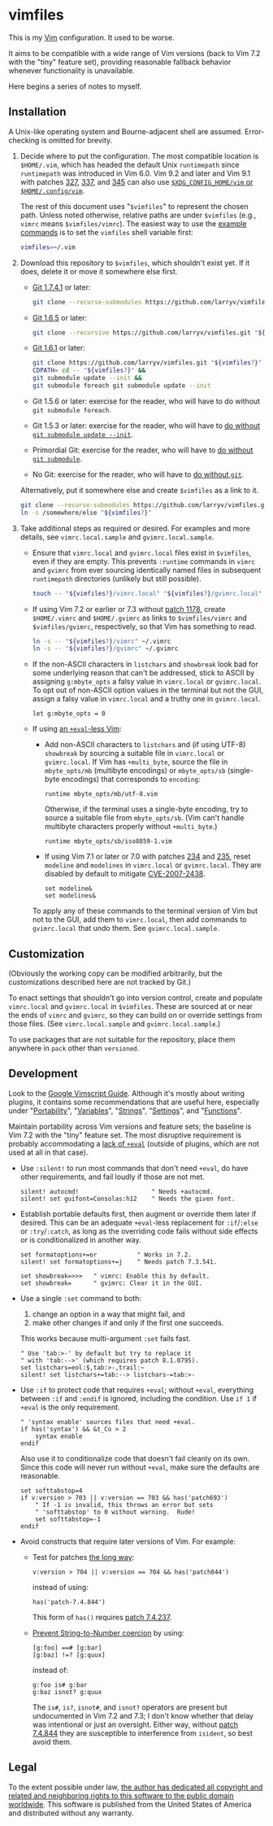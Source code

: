 <!--
    README.markdown
    ---------------

    SPDX-License-Identifier: CC0-1.0

    Written in 2020-2021, 2023, 2025 by Lawrence Velazquez
    <vq@larryv.me>.

    To the extent possible under law, the author has dedicated all
    copyright and related and neighboring rights to this software to the
    public domain worldwide.  This software is distributed without any
    warranty.

    You should have received a copy of the CC0 Public Domain Dedication
    along with this software.  If not, see
    <https://creativecommons.org/publicdomain/zero/1.0/>.
-->


# vimfiles #

This is my [Vim][1] configuration.  It used to be worse.

It aims to be compatible with a wide range of Vim versions (back to Vim
7.2 with the "tiny" feature set), providing reasonable fallback behavior
whenever functionality is unavailable.

Here begins a series of notes to myself.


## Installation ##

A Unix-like operating system and Bourne-adjacent shell are assumed.
Error-checking is omitted for brevity.

1.  Decide where to put the configuration.  The most compatible location
    is `$HOME/.vim`, which has headed the default Unix `runtimepath`
    since `runtimepath` was introduced in Vim 6.0.  Vim 9.2 and later
    and Vim 9.1 with patches [327][2], [337][3], and [345][4] can also
    use [`$XDG_CONFIG_HOME/vim` or `$HOME/.config/vim`][5].

    The rest of this document uses "`$vimfiles`" to represent the chosen
    path.  Unless noted otherwise, relative paths are under `$vimfiles`
    (e.g., `vimrc` means `$vimfiles/vimrc`).  The easiest way to use the
    [example commands][6] is to set the `vimfiles` shell variable first:

    ```sh
    vimfiles=~/.vim
    ```

2.  Download this repository to `$vimfiles`, which shouldn't exist yet.
    If it does, delete it or move it somewhere else first.

    -   [Git 1.7.4.1][7] or later:

        ```sh
        git clone --recurse-submodules https://github.com/larryv/vimfiles.git "${vimfiles?}"
        ```

    -   [Git 1.6.5][8] or later:

        ```sh
        git clone --recursive https://github.com/larryv/vimfiles.git "${vimfiles?}"
        ```

    -   [Git 1.6.1][9] or later:

        ```sh
        git clone https://github.com/larryv/vimfiles.git "${vimfiles?}" &&
        CDPATH= cd -- "${vimfiles?}" &&
        git submodule update --init &&
        git submodule foreach git submodule update --init
        ```

    -   Git 1.5.6 or later: exercise for the reader, who will have to do
        without `git submodule foreach`.

    -   Git 1.5.3 or later: exercise for the reader, who will have to
        [do without `git submodule update --init`][10].

    -   Primordial Git: exercise for the reader, who will have to [do
        without `git submodule`][11].

    -   No Git: exercise for the reader, who will have to [do without
        `git`][12].

    Alternatively, put it somewhere else and create `$vimfiles` as
    a link to it.

    ```sh
    git clone --recurse-submodules https://github.com/larryv/vimfiles.git /somewhere/else &&
    ln -s /somewhere/else "${vimfiles?}"
    ```

3.  Take additional steps as required or desired.  For examples and more
    details, see `vimrc.local.sample` and `gvimrc.local.sample`.

    -   Ensure that `vimrc.local` and `gvimrc.local` files exist in
        `$vimfiles`, even if they are empty.  This prevents `:runtime`
        commands in `vimrc` and `gvimrc` from ever sourcing identically
        named files in subsequent `runtimepath` directories (unlikely
        but still possible).

        ```sh
        touch -- "${vimfiles?}/vimrc.local" "${vimfiles?}/gvimrc.local"
        ```

    -   If using Vim 7.2 or earlier or 7.3 without [patch 1178][13],
        create `$HOME/.vimrc` and `$HOME/.gvimrc` as links to
        `$vimfiles/vimrc` and `$vimfiles/gvimrc`, respectively, so that
        Vim has something to read.

        ```sh
        ln -s -- "${vimfiles?}/vimrc" ~/.vimrc
        ln -s -- "${vimfiles?}/gvimrc" ~/.gvimrc
        ```

    -   If the non-ASCII characters in `listchars` and `showbreak` look
        bad for some underlying reason that can't be addressed, stick to
        ASCII by assigning `g:mbyte_opts` a falsy value in `vimrc.local`
        or `gvimrc.local`.  To opt out of non-ASCII option values in the
        terminal but not the GUI, assign a falsy value in `vimrc.local`
        and a truthy one in `gvimrc.local`.

        ```vim
        let g:mbyte_opts = 0
        ```

    -   If using [an `+eval`-less Vim][14]:

        -   Add non-ASCII characters to `listchars` and (if using UTF-8)
            `showbreak` by sourcing a suitable file in `vimrc.local` or
            `gvimrc.local`.  If Vim has `+multi_byte`, source the file
            in `mbyte_opts/mb` (multibyte encodings) or `mbyte_opts/sb`
            (single-byte encodings) that corresponds to `encoding`:

            ```vim
            runtime mbyte_opts/mb/utf-8.vim
            ```

            Otherwise, if the terminal uses a single-byte encoding, try
            to source a suitable file from `mbyte_opts/sb`.  (Vim can't
            handle multibyte characters properly without `+multi_byte`.)

            ```vim
            runtime mbyte_opts/sb/iso8859-1.vim
            ```

        -   If using Vim 7.1 or later or 7.0 with patches [234][15] and
            [235][16], reset `modeline` and `modelines` in `vimrc.local`
            or `gvimrc.local`.  They are disabled by default to mitigate
            [CVE-2007-2438][17].

            ```vim
            set modeline&
            set modelines&
            ```

        To apply any of these commands to the terminal version of Vim
        but not to the GUI, add them to `vimrc.local`, then add commands
        to `gvimrc.local` that undo them.  See `gvimrc.local.sample`.


## Customization ##

(Obviously the working copy can be modified arbitrarily, but the
customizations described here are not tracked by Git.)

To enact settings that shouldn't go into version control, create and
populate `vimrc.local` and `gvimrc.local` in `$vimfiles`.  These are
sourced at or near the ends of `vimrc` and `gvimrc`, so they can build
on or override settings from those files.  (See `vimrc.local.sample` and
`gvimrc.local.sample`.)

To use packages that are not suitable for the repository, place them
anywhere in `pack` other than `versioned`.


## Development ##

Look to the [Google Vimscript Guide][18].  Although it's mostly about
writing plugins, it contains some recommendations that are useful here,
especially under "[Portability][19]", "[Variables][20]", "[Strings][21]",
"[Settings][22]", and "[Functions][23]".

Maintain portability across Vim versions and feature sets; the baseline
is Vim 7.2 with the "tiny" feature set.  The most disruptive requirement
is probably accommodating a [lack of `+eval`][14] (outside of plugins,
which are not used at all in that case).

-   Use `:silent!` to run most commands that don't need `+eval`, do have
    other requirements, and fail loudly if those are not met.

    ```vim
    silent! autocmd!                    " Needs +autocmd.
    silent! set guifont=Consolas:h12    " Needs the given font.
    ```

-   Establish portable defaults first, then augment or override them
    later if desired.  This can be an adequate `+eval`-less replacement
    for `:if`/`:else` or `:try`/`:catch`, as long as the overriding code
    fails without side effects or is conditionalized in another way.

    ```vim
    set formatoptions+=or           " Works in 7.2.
    silent! set formatoptions+=j    " Needs patch 7.3.541.
    ```

    ```vim
    set showbreak=>>>   " vimrc: Enable this by default.
    set showbreak=      " gvimrc: Clear it in the GUI.
    ```

-   Use a single `:set` command to both:

    1.  change an option in a way that might fail, and
    2.  make other changes if and only if the first one succeeds.

    This works because multi-argument `:set` fails fast.

    ```vim
    " Use 'tab:>-' by default but try to replace it
    " with 'tab:-->' (which requires patch 8.1.0795).
    set listchars=eol:$,tab:>-,trail:~
    silent! set listchars+=tab:--> listchars-=tab:>-
    ```

-   Use `:if` to protect code that requires `+eval`; without `+eval`,
    everything between `:if` and `:endif` is ignored, including the
    condition.  Use `if 1` if `+eval` is the only requirement.

    ```vim
    " 'syntax enable' sources files that need +eval.
    if has('syntax') && &t_Co > 2
        syntax enable
    endif
    ```

    Also use it to conditionalize code that doesn't fail cleanly on its
    own.  Since this code will never run without `+eval`, make sure the
    defaults are reasonable.

    ```vim
    set softtabstop=4
    if v:version > 703 || v:version == 703 && has('patch693')
        " If -1 is invalid, this throws an error but sets
        " 'softtabstop' to 0 without warning.  Rude!
        set softtabstop=-1
    endif
    ```

-   Avoid constructs that require later versions of Vim.  For example:

    -   Test for patches [the long way][24]:

        ```vim
        v:version > 704 || v:version == 704 && has('patch844')
        ```

        instead of using:

        ```vim
        has('patch-7.4.844')
        ```

        This form of `has()` requires [patch 7.4.237][25].

    -   [Prevent String-to-Number coercion][26] by using:

        ```vim
        [g:foo] ==# [g:bar]
        [g:baz] !=? [g:quux]
        ```

        instead of:

        ```vim
        g:foo is# g:bar
        g:baz isnot? g:quux
        ```

        The `is#`, `is?`, `isnot#`, and `isnot?` operators are present
        but undocumented in Vim 7.2 and 7.3; I don't know whether that
        delay was intentional or just an oversight.  Either way, without
        [patch 7.4.844][27] they are susceptible to interference from
        `isident`, so best avoid them.


## Legal ##

To the extent possible under law, [the author has dedicated all
copyright and related and neighboring rights to this software to the
public domain worldwide][28].  This software is published from the
United States of America and distributed without any warranty.


 [1]: https://www.vim.org
 [2]: https://github.com/vim/vim/commit/c9df1fb35a1866901c32df37dd39c8b39dbdb64a
 [3]: https://github.com/vim/vim/commit/d1068a2bb09fd3b9d117d832105bf10dd5e48e2f
 [4]: https://github.com/vim/vim/commit/a34ba821076476a68e0e579723d68e896f771ba6
 [5]: https://vimhelp.org/starting.txt.html#xdg-base-dir
 [6]: https://www.vidarholen.net/contents/blog/?p=958
   "${var?} and &&: Two simple tips for shell commands in tech docs - Vidar's Blog"
 [7]: https://github.com/git/git/commit/ccdd3da6527ca7d8d731e691b9ff0f9b8657298e
   "clone: Add the --recurse-submodules option as alias for --recursive - git/git@ccdd3da - GitHub"
 [8]: https://github.com/git/git/commit/e7fed18a89fae97655687e19f13cd802d8d70845
   "git clone: Add --recursive to automatically checkout (nested) submodules - git/git@e7fed18 - GitHub"
 [9]: https://github.com/git/git/commit/19a31f9c1a6b18abd8a7f20d616516afca36a6a3
   "git-submodule - Add 'foreach' subcommand - git/git@19a31f9 - GitHub"
[10]: https://github.com/git/git/commit/be4d2c83b68a96285cc05036add4d64d324e52d9
   "submodule update: add convenience option --init - git/git@be4d2c8 - GitHub"
[11]: https://github.com/git/git/commit/70c7ac22de681a83621bda03e676348170c8d8a2
   "Add git-submodule command - git/git@70c7ac2 - GitHub"
[12]: https://docs.github.com/en/repositories/working-with-files/using-files/downloading-source-code-archives
   "Downloading source code archives - GitHub Docs"
[13]: https://ftp.nluug.nl/pub/vim/patches/7.3/7.3.1178
[14]: https://vimhelp.org/eval.txt.html#no-eval-feature
[15]: https://ftp.nluug.nl/pub/vim/patches/7.0/7.0.234
[16]: https://ftp.nluug.nl/pub/vim/patches/7.0/7.0.235
[17]: https://nvd.nist.gov/vuln/detail/CVE-2007-2438
   "National Vulnerability Database - CVE-2007-2438"
[18]: https://google.github.io/styleguide/vimscriptfull.xml
[19]: https://google.github.io/styleguide/vimscriptfull.xml#Portability
[20]: https://google.github.io/styleguide/vimscriptfull.xml#Variables
[21]: https://google.github.io/styleguide/vimscriptfull.xml#Strings
[22]: https://google.github.io/styleguide/vimscriptfull.xml#Settings
[23]: https://google.github.io/styleguide/vimscriptfull.xml#Functions
[24]: https://vimhelp.org/builtin.txt.html#has-patch
[25]: https://ftp.nluug.nl/pub/vim/patches/7.4/7.4.237
[26]: https://vimhelp.org/eval.txt.html#E1037
[27]: https://ftp.nluug.nl/pub/vim/patches/7.4/7.4.844
[28]: https://creativecommons.org/publicdomain/zero/1.0/
   "Creative Commons - CC0 1.0 Universal Public Domain Dedication"
